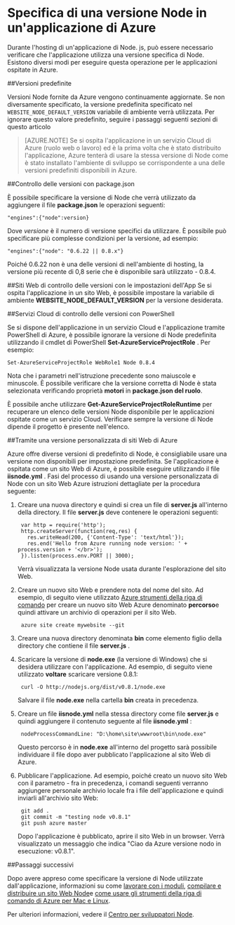 <properties
    pageTitle="Specifica di una versione Node"
    description="Informazioni su come specificare la versione di Node usato da Azure siti e servizi Cloud"
    services=""
    documentationCenter="nodejs"
    authors="rmcmurray"
    manager="wpickett"
    editor=""/>

<tags
    ms.service="multiple"
    ms.workload="na"
    ms.tgt_pltfrm="na"
    ms.devlang="nodejs"
    ms.topic="article"
    ms.date="08/11/2016"
    ms.author="robmcm"/>

# <a name="specifying-a-nodejs-version-in-an-azure-application"></a>Specifica di una versione Node in un'applicazione di Azure

Durante l'hosting di un'applicazione di Node. js, può essere necessario verificare che l'applicazione utilizza una versione specifica di Node. Esistono diversi modi per eseguire questa operazione per le applicazioni ospitate in Azure.

##<a name="default-versions"></a>Versioni predefinite

Versioni Node fornite da Azure vengono continuamente aggiornate. Se non diversamente specificato, la versione predefinita specificato nel `WEBSITE_NODE_DEFAULT_VERSION` variabile di ambiente verrà utilizzata. Per ignorare questo valore predefinito, seguire i passaggi seguenti sezioni di questo articolo

> [AZURE.NOTE] Se si ospita l'applicazione in un servizio Cloud di Azure (ruolo web o lavoro) ed è la prima volta che è stato distribuito l'applicazione, Azure tenterà di usare la stessa versione di Node come è stato installato l'ambiente di sviluppo se corrispondente a una delle versioni predefiniti disponibili in Azure.

##<a name="versioning-with-packagejson"></a>Controllo delle versioni con package.json

È possibile specificare la versione di Node che verrà utilizzato da aggiungere il file **package.json** le operazioni seguenti:

    "engines":{"node":version}

Dove *versione* è il numero di versione specifici da utilizzare. È possibile può specificare più complesse condizioni per la versione, ad esempio:

    "engines":{"node": "0.6.22 || 0.8.x"}

Poiché 0.6.22 non è una delle versioni di nell'ambiente di hosting, la versione più recente di 0,8 serie che è disponibile sarà utilizzato - 0.8.4.

##<a name="versioning-websites-with-app-settings"></a>Siti Web di controllo delle versioni con le impostazioni dell'App
Se si ospita l'applicazione in un sito Web, è possibile impostare la variabile di ambiente **WEBSITE_NODE_DEFAULT_VERSION** per la versione desiderata. 

##<a name="versioning-cloud-services-with-powershell"></a>Servizi Cloud di controllo delle versioni con PowerShell

Se si dispone dell'applicazione in un servizio Cloud e l'applicazione tramite PowerShell di Azure, è possibile ignorare la versione di Node predefinita utilizzando il cmdlet di PowerShell **Set-AzureServiceProjectRole** . Per esempio:

    Set-AzureServiceProjectRole WebRole1 Node 0.8.4

Nota che i parametri nell'istruzione precedente sono maiuscole e minuscole.  È possibile verificare che la versione corretta di Node è stata selezionata verificando proprietà **motori** in **package.json del ruolo**.

È possibile anche utilizzare **Get-AzureServiceProjectRoleRuntime** per recuperare un elenco delle versioni Node disponibile per le applicazioni ospitate come un servizio Cloud.  Verificare sempre la versione di Node dipende il progetto è presente nell'elenco.

##<a name="using-a-custom-version-with-azure-websites"></a>Tramite una versione personalizzata di siti Web di Azure

Azure offre diverse versioni di predefinito di Node, è consigliabile usare una versione non disponibili per impostazione predefinita. Se l'applicazione è ospitata come un sito Web di Azure, è possibile eseguire utilizzando il file **iisnode.yml** . Fasi del processo di usando una versione personalizzata di Node con un sito Web Azure istruzioni dettagliate per la procedura seguente:

1. Creare una nuova directory e quindi si crea un file di **server.js** all'interno della directory. Il file **server.js** deve contenere le operazioni seguenti:

        var http = require('http');
        http.createServer(function(req,res) {
          res.writeHead(200, {'Content-Type': 'text/html'});
          res.end('Hello from Azure running node version: ' + process.version + '</br>');
        }).listen(process.env.PORT || 3000);

    Verrà visualizzata la versione Node usata durante l'esplorazione del sito Web.

2. Creare un nuovo sito Web e prendere nota del nome del sito. Ad esempio, di seguito viene utilizzato [Azure strumenti della riga di comando] per creare un nuovo sito Web Azure denominato **percorso**e quindi attivare un archivio di operazioni per il sito Web.

        azure site create mywebsite --git

3. Creare una nuova directory denominata **bin** come elemento figlio della directory che contiene il file **server.js** .

4. Scaricare la versione di **node.exe** (la versione di Windows) che si desidera utilizzare con l'applicazione. Ad esempio, di seguito viene utilizzato **voltare** scaricare versione 0.8.1:

        curl -O http://nodejs.org/dist/v0.8.1/node.exe

    Salvare il file **node.exe** nella cartella **bin** creata in precedenza.

5. Creare un file **iisnode.yml** nella stessa directory come file **server.js** e quindi aggiungere il contenuto seguente al file **iisnode.yml** :

        nodeProcessCommandLine: "D:\home\site\wwwroot\bin\node.exe"

    Questo percorso è in **node.exe** all'interno del progetto sarà possibile individuare il file dopo aver pubblicato l'applicazione al sito Web di Azure.

6. Pubblicare l'applicazione. Ad esempio, poiché creato un nuovo sito Web con il parametro - fra in precedenza, i comandi seguenti verranno aggiungere personale archivio locale fra i file dell'applicazione e quindi inviarli all'archivio sito Web:

        git add .
        git commit -m "testing node v0.8.1"
        git push azure master

    Dopo l'applicazione è pubblicato, aprire il sito Web in un browser. Verrà visualizzato un messaggio che indica "Ciao da Azure versione nodo in esecuzione: v0.8.1".

##<a name="next-steps"></a>Passaggi successivi

Dopo avere appreso come specificare la versione di Node utilizzate dall'applicazione, informazioni su come [lavorare con i moduli], [compilare e distribuire un sito Web Node]e [come usare gli strumenti della riga di comando di Azure per Mac e Linux].

Per ulteriori informazioni, vedere il [Centro per sviluppatori Node](/develop/nodejs/).

[Come usare gli strumenti della riga di comando di Azure per Mac e Linux]: xplat-cli-install.md
[Azure strumenti della riga di comando]: xplat-cli-install.md
[lavorare con i moduli]: nodejs-use-node-modules-azure-apps.md
[compilare e distribuire un sito Web Node]: web-sites-nodejs-develop-deploy-mac.md
